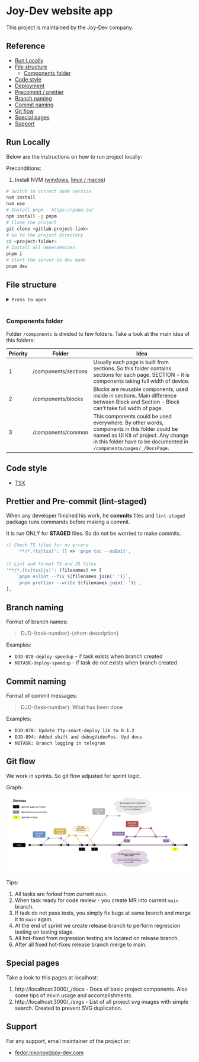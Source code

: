 # Joy-Dev website app

This project is maintained by the Joy-Dev company.

## Reference

-   [Run Locally](#run-locally)
-   [File structure](#file-structure)
    -   [Components folder](#components-folder)
-   [Code style](#code-style)
-   [Deployment](#deploy)
-   [Precommit / prettier](#prettier-and-pre-commit-lint-staged)
-   [Branch naming](#branch-naming)
-   [Commit naming](#commit-naming)
-   [Git flow](#git-flow)
-   [Special pages](#special-pages)
-   [Support](#support)

## Run Locally

Below are the instructions on how to run project locally:

Preconditions:
1. Install NVM ([windows](https://github.com/coreybutler/nvm-windows), [linux / macos](https://github.com/nvm-sh/nvm))

```bash
# Switch to correct node version
nvm install
nvm use
# Install pnpm - https://pnpm.io/
npm install -g pnpm
# Clone the project
git clone <gitlab-project-link>
# Go to the project directory
cd <project-folder>
# Install all dependencies
pnpm i
# Start the server in dev mode
pnpm dev
```

## File structure

<details><summary><code>Press to open</code></summary>

```
.
├── .husky                         Contains tasks for precommit
├── .vscode                        All required plugins are stored here as recommendations
├── @types                         Global types
├── src                            Folder with all sources
│   ├── app                            Folder defining routing of app
│   ├── assets                         Folder with assets, could be imported from code
│   ├── components                     Check "Components folder" chapter
│   │   ├── blocks                         Check "Components folder" chapter
│   │   ├── common                         Check "Components folder" chapter
│   │   └── sections                       Check "Components folder" chapter
│   ├── stores                         Folders with all zustand stores
│   ├── styles                         Folders with all basic vanilla-extract/css styles
│   ├── constants                      Project constants
├── next.config.js                 Config for NextJS
├── next-env.d.ts                  Typing config for NextJS
├── out                            Folder with build
├── package.json                   Yarn package list and config
├── public                         Static files
│   ├── favicon.ico                    Favicon of site
│   └── fonts                          Folder with all fonts
└── README.md                      You are here
```

</details>
<br>

### Components folder

Folder `/components` is divided to few folders. Take a look at the main idea of this folders:

| Priority | Folder               | Idea                                                                                                                                                                                                        |
| -------- | -------------------- | ----------------------------------------------------------------------------------------------------------------------------------------------------------------------------------------------------------- |
| 1        | /components/sections | Usually each page is built from sections. So this folder contains sections for each page. SECTION - it is components taking full width of device.                                                           |
| 2        | /components/blocks   | Blocks are reusable components, used inside in sections. Main difference between Block and Section - Block can't take full width of page.                                                                   |
| 3        | /components/common   | This components could be used everywhere. By other words, components in this folder could be named as UI Kit of project. Any change in this folder have to be documented in `/components/pages/_/DocsPage`. |

## Code style

-   [TSX](./README/jsx-codestyle.md)

## Prettier and Pre-commit (lint-staged)

When any developer finished his work, he **commits** files and `lint-staged` package runs commands before making a commit.

It is run ONLY for **STAGED** files. So do not be worried to make commits.

```js
// Check TS files for no errors
	'**/*.(ts|tsx)': () => 'pnpm tsc --noEmit',

// Lint and format TS and JS files
'**/*.(ts|tsx|js)': (filenames) => [
    `pnpm eslint --fix ${filenames.join(' ')}`,
    `pnpm prettier --write ${filenames.join(' ')}`,
],
```

## Branch naming

Format of branch names:

> DJD-{task-number}-{short-description}

Examples:

-   `DJD-878-deploy-speedup` - if task exists when branch created
-   `NOTASK-deploy-speedup` - if task do not exists when branch created

## Commit naming

Format of commit messages:

> DJD-{task-number}: What has been done

Examples:

-   `DJD-878: Update ftp-smart-deploy lib to 0.1.2`
-   `DJD-894: Added shift and debugVideoPos. Upd docs`
-   `NOTASK: Branch logging in telegram`

## Git flow

We work in sprints. So git flow adjusted for sprint logic.

Graph:
![git graph](README/git-hub-release-flow.png)

Tips:

1. All tasks are forked from current `main`.
2. When task ready for code review - you create MR into current `main` branch.
3. If task do not pass tests, you simply fix bugs at same branch and merge it to `main` again.
4. At the end of sprint we create release branch to perform regression testing on testing stage.
5. All hot-fixed from regression testing are located on release branch.
6. After all fixed hot-fixes release branch merge to main.

## Special pages

Take a look to this pages at localhost:

1. http://localhost:3000/\_/docs - Docs of basic project components. Also some tips of mixin usage and accomplishments.
2. http://localhost:3000/\_/svgs - List of all project svg images with simple search. Created to prevent SVG duplication.

## Support

For any support, email maintainer of the project or:

-   fedor.nikonov@joy-dev.com

